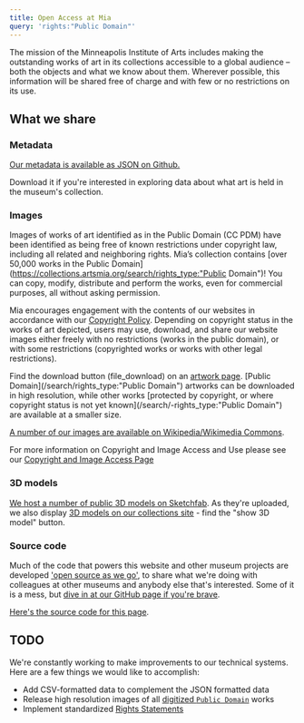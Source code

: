 ```yaml
---
title: Open Access at Mia
query: 'rights:"Public Domain"'
---
```


The mission of the Minneapolis Institute of Arts includes making the outstanding works of art in its collections accessible to a global audience – both the objects and what we know about them. Wherever possible, this information will be shared free of charge and with few or no restrictions on its use.

## What we share

### Metadata

[Our metadata is available as JSON on Github.](https://github.com/artsmia/collection)

Download it if you're interested in exploring data about what art is held in the museum's collection.

### Images

Images of works of art identified as in the Public Domain (CC PDM) have
been identified as being free of known restrictions under copyright law,
including all related and neighboring rights. Mia’s collection contains
[over 50,000 works in the Public Domain](https://collections.artsmia.org/search/rights_type:"Public Domain")!  You can copy, modify, distribute and perform the works, even
for commercial purposes, all without asking permission. 

Mia encourages engagement with the contents of our websites in
accordance with our [Copyright
Policy](https://new.artsmia.org/copyright-and-image-access/). Depending on copyright status in
the works of art depicted, users may use, download, and share our
website images either freely with no restrictions (works in the public
domain), or with some restrictions (copyrighted works or works with
other legal restrictions).

<!-- image rights types: (`curl 'https://search.artsmia.org/*?size=1' | jq -r '.aggregations.Rights.buckets[].key' | sed 's/^/* /g'`) -->

Find the download button (<span class="material-icons">file_download</span>) on an [artwork page](https://collections.artsmia.org/art/13611). [Public Domain](/search/rights_type:"Public Domain") artworks can be downloaded in high resolution, while other works [protected by copyright, or where copyright status is not yet known](/search/-rights_type:"Public Domain") are available at a smaller size.

[A number of our images are available on Wikipedia/Wikimedia Commons](https://www.wikidata.org/wiki/Wikidata:WikiProject_sum_of_all_paintings/Collection/Minneapolis_Institute_of_Art).

For more information on Copyright and Image Access and Use please see our [Copyright and Image Access Page](https://new.artsmia.org/copyright-and-image-access/)

### 3D models

[We host a number of public 3D models on Sketchfab](https://sketchfab.com/artsmia). As they're uploaded, we also display [3D models on our collections site](https://collections.artsmia.org/search/_exists_:%22related:3dmodels%22) - find the "show 3D model" button.

### Source code

Much of the code that powers this website and other museum projects are developed ['open source as we go'](https://medium.com/barnes-foundation/rethinking-the-museum-collection-online-e3b864d8bb39#a43a), to share what we're doing with colleagues at other museums and anybody else that's interested. Some of it is a mess, but [dive in at our GitHub page if you're brave](https://github.com/artsmia).  

[Here's the source code for this page](https://github.com/artsmia/collection-info/blob/gh-pages/open-access.md).

## TODO

We're constantly working to make improvements to our technical systems. Here are a few things we would like to accomplish:

- Add CSV-formatted data to complement the JSON formatted data
- Release high resolution images of all [digitized `Public Domain`](https://collections.artsmia.org/search/rights:%22Public%20Domain%22%20image:valid) works
- Implement standardized [Rights Statements](http://rightsstatements.org/)
